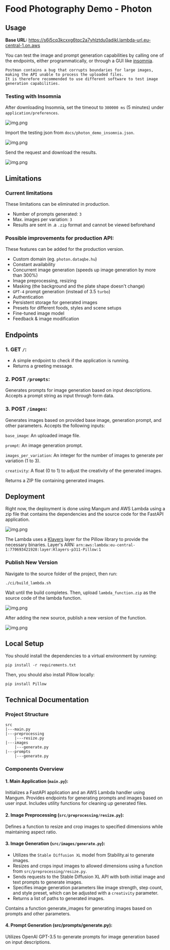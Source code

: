 # Food Photography Demo - Photon

## Usage

**Base URL:** https://s6j5cq3kcxxg6tqc2a7yhlztdu0adikl.lambda-url.eu-central-1.on.aws

You can test the image and prompt generation capabilities by calling one of the endpoints, either programmatically, or through a GUI like [insomnia](https://insomnia.rest/).

    Postman contains a bug that corrupts boundaries for large images, making the API unable to process the uploaded files.
    It is therefore recommended to use different software to test image generation capabilities.

### Testing with Insomnia

After downloading Insomnia, set the timeout to `300000 ms` (5 minutes) under `application/preferences`.

![img.png](docs/images/insomnia_timeout.png)

Import the testing json from `docs/photon_demo_insomnia.json`.

![img.png](docs/images/insomnia_import.png)

Send the request and download the results.

![img.png](docs/images/send_insomnia_request.png)

## Limitations

### Current limitations

These limitations can be eliminated in production.

- Number of prompts generated: `3`
- Max. images per variation: `3`
- Results are sent in .a `.zip` format and cannot be viewed beforehand

### Possible improvements for production API:

These features can be added for the production version.

- Custom domain (eg. `photon.dataqbe.hu`)
- Constant availability
- Concurrent image generation (speeds up image generation by more than 300%)
- Image preprocessing, resizing
- Masking (the background and the plate shape doesn't change)
- `GPT-4` prompt generation (instead of 3.5 `turbo`)
- Authentication
- Persistent storage for generated images
- Presets for different foods, styles and scene setups
- Fine-tuned image model
- Feedback & image modification


## Endpoints

### 1. GET `/`:
- A simple endpoint to check if the application is running.
- Returns a greeting message.

### 2. POST `/prompts`:
Generates prompts for image generation based on input descriptions.
Accepts a prompt string as input through form data.

### 3. POST `/images`:
Generates images based on provided base image, generation prompt, and other parameters.
Accepts the following inputs:

`base_image`: An uploaded image file.

`prompt`: An image generation prompt.

`images_per_variation`: An integer for the number of images to generate per variation (1 to 3).

`creativity`: A float (0 to 1) to adjust the creativity of the generated images.

Returns a ZIP file containing generated images.


## Deployment

Right now, the deployment is done using Mangum and AWS Lambda using a zip file that contains the dependencies and the source code for the FastAPI application.

![img.png](docs/images/klayers.png)

The Lambda uses a [Klayers](https://github.com/keithrozario/Klayers) layer for the Pillow library to provide the necessary binaries.
Layer's ARN: `arn:aws:lambda:eu-central-1:770693421928:layer:Klayers-p311-Pillow:1`

### Publish New Version
Navigate to the source folder of the project, then run:

    ./ci/build_lambda.sh

Wait until the build completes. Then, upload `lambda_function.zip` as the source code of the lambda function.

![img.png](docs/images/upload_lambda.png)

After adding the new source, publish a new version of the function.

![img.png](docs/images/publish.png)

## Local Setup

You should install the dependencies to a virtual environment by running:

    pip install -r requirements.txt

Then, you should also install Pillow locally:

    pip install Pillow

## Technical Documentation

### Project Structure
```plaintext
src
|---main.py
|---preprocessing
    |---resize.py
|---images
    |---generate.py
|---prompts
    |---generate.py
```


### Components Overview

#### 1. Main Application (`main.py`):

Initializes a FastAPI application and an AWS Lambda handler using Mangum.
Provides endpoints for generating prompts and images based on user input.
Includes utility functions for cleaning up generated files.

#### 2. Image Preprocessing (`src/preprocessing/resize.py`):

Defines a function to resize and crop images to specified dimensions while maintaining aspect ratio.

#### 3. Image Generation (`src/images/generate.py`):

- Utilizes the `Stable Diffusion XL` model from Stability.ai to generate images.
- Resizes and crops input images to allowed dimensions using a function from `src/preprocessing/resize.py`.
- Sends requests to the Stable Diffusion XL API with both initial image and text prompts to generate images.
- Specifies image generation parameters like image strength, step count, and style preset, which can be adjusted with a `creativity` parameter.
- Returns a list of paths to generated images.

Contains a function generate_images for generating images based on prompts and other parameters.

#### 4. Prompt Generation (src/prompts/generate.py):

Utilizes OpenAI GPT-3.5 to generate prompts for image generation based on input descriptions.